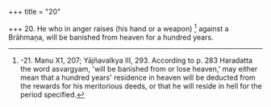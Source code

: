 +++
title = "20"

+++
20. He who in anger raises (his hand or a weapon) [^14]  against a Brāhmaṇa, will be banished from heaven for a hundred years.


[^14]:  -21. Manu X1, 207; Yājñavalkya III, 293. According to p. 283 Haradatta the word asvargyam, 'will be banished from or lose heaven,' may either mean that a hundred years' residence in heaven will be deducted from the rewards for his meritorious deeds, or that he will reside in hell for the period specified.
